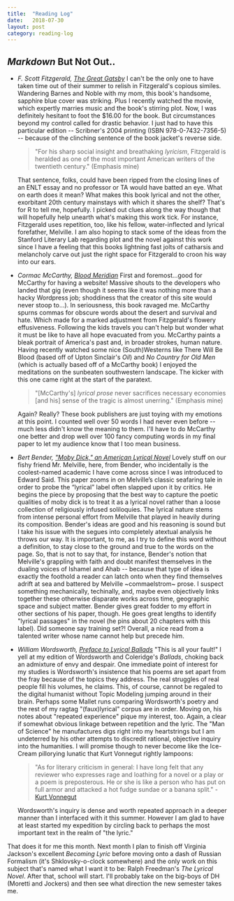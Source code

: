 ```yaml
---
title:  "Reading Log"
date:   2018-07-30
layout: post
category: reading-log
---
```


## *Markdown* But Not Out..

*	*F. Scott Fitzgerald, [The Great Gatsby](https://prezi.com/yqojsrkla2yj/the-great-gatsby/)*
	I can't be the only one to have taken time out of their summer to relish in Fitzgerald's copious similes. Wandering Barnes and Noble with my mom, this book's handsome, sapphire blue cover was striking. Plus I recently watched the movie, which expertly marries music and the book's stirring plot. Now, I was definitely hesitant to foot the $16.00 for the book. But circumstances beyond my control called for drastic behavior. I just had to have this particular edition -- Scribner's 2004 printing (ISBN 978-0-7432-7356-5) -- because of the clinching sentence of the book jacket's reverse side. 
	>"For his sharp social insight and breathaking *lyricism*, Fitzgerald is heralded as one of the most important American writers of the twentieth century." (Emphasis mine)
	
	That sentence, folks, could have been ripped from the closing lines of an ENLT essay and no professor or TA would have batted an eye. What on earth does it mean? What makes this book lyrical and not the other, exorbitant 20th century mainstays with which it shares the shelf? That's for R to tell me, hopefully. I picked out clues along the way though that will hopefully help unearth what's making this work tick. For instance, Fitzgerald uses repetition, too, like his fellow, water-inflected and lyrical forefather, Melville. I am also hoping to stack some of the ideas from the Stanford Literary Lab regarding plot and the novel against this work since I have a feeling that this books lightning fast jolts of catharsis and melancholy carve out just the right space for Fitzgerald to croon his way into our ears.
*	*Cormac McCarthy, [Blood Meridian](https://www.cormacmccarthy.com/works/blood-meridian/)*
	First and foremost...good for McCarthy for having a website! Massive shouts to the developers who landed that gig (even though it seems like it was nothing more than a hacky Wordpress job; shoddiness that the creator of this site would never stoop to...). In seriousness, this book ravaged me. McCarthy spurns commas for obscure words about the desert and survival and hate. Which made for a marked adjustment from Fitzgerald's flowery effusiveness. Following the kids travels you can't help but wonder what it must be like to have all hope evacuated from you. McCarthy paints a bleak portrait of America's past and, in broader strokes, human nature. Having recently watched some nice (South)Westerns like There Will Be Blood (based off of Upton Sinclair's *Oil*) and *No Country for Old Men* (which is actually based off of a McCarthy book) I enjoyed the meditations on the sunbeaten southwestern landscape. The kicker with this one came right at the start of the paratext.
	>"[McCarthy's] *lyrical prose* never sacrifices necessary economies [and his] sense of the tragic is almost unerring." (Emphasis mine)

	Again? Really? These book publishers are just toying with my emotions at this point. I counted well over 50 words I had never even before -- much less didn't know the meaning to them. I'll have to do McCarthy one better and drop well over 100 fancy computing words in my final paper to let my audience know that I too mean business.
*	*Bert Bender, ["Moby Dick," an American Lyrical Novel](www.jstor.org/stable/25745908)*
	Lovely stuff on our fishy friend Mr. Melville, here, from Bender, who incidentally is the coolest-named academic I have come across since I was introduced to Edward Said. This paper zooms in on Melville’s classic seafaring tale in order to probe the “lyrical” label often slapped upon it by critics. He begins the piece by proposing that the best way to capture the poetic qualities of moby dick is to treat it as a lyrical novel rather than a loose collection of religiously infused soliloquies. The lyrical nature stems from intense personal effort from Melville that played in heavily during its composition. Bender's ideas are good and his reasoning is sound but I take his issue with the segues into completely atextual analysis he throws our way. It is important, to me, as I try to define this word without a definition, to stay close to the ground and true to the words on the page. So, that is not to say that, for instance, Bender's notion that Melville's grappling with faith and doubt manifest themselves in the dualing voices of Ishamel and Ahab -- because that type of idea is exactly the foothold a reader can latch onto when they find themselves adrift at sea and battered by Melville ~commaelstrom~ prose. I suspect something mechanically, techinally, and, maybe even objectively links together these otherwise disparate works across time, geographic space and subject matter. Bender gives great fodder to my effort in other sections of his paper, though. He goes great lengths to identify "lyrical passages" in the novel (he pins about 20 chapters with this label). Did someone say training set?! Overall, a nice read from a talented writer whose name cannot help but precede him.
*	*William Wordsworth, [Preface to Lyrical Ballads](https://www.bartleby.com/39/36.html)*
	"This is all your fault!" I yell at my edition of Wordsworth and Coleridge's *Ballads*, choking back an admixture of envy and despair. One immediate point of interest for my studies is Wordsworth's insistence that his poems are set apart from the fray because of the topics they address. The real struggles of real people fill his volumes, he claims. This, of course, cannot be regaled to the digital humanist without Topic Modeling jumping around in their brain. Perhaps some Mallet runs comparing Wordsworth's poetry and the rest of my ragtag "(faux)lyrical" corpus are in order. Moving on, his notes about "repeated experience" pique my interest, too. Again, a clear if somewhat obvious linkage between repetition and the lyric. The "Man of Science" he manufactures digs right into my heartstrings but I am undeterred by his other attempts to discredit rational, objective inquiry into the humanities. I will promise though to never become like the Ice-Cream pillorying lunatic that Kurt Vonnegut rightly lampoons:
	>"As for literary criticism in general: I have long felt that any reviewer who expresses rage and loathing for a novel or a play or a poem is preposterous. He or she is like a person who has put on full armor and attacked a hot fudge sundae or a banana split." - [Kurt Vonnegut](https://www.goodreads.com/quotes/26979-as-for-literary-criticism-in-general-i-have-long-felt)

	Wordsworth's inquiry is dense and worth repeated approach in a deeper manner than I interfaced with it this summer. However I am glad to have at least started my expedition by circling back to perhaps the most important text in the realm of "the lyric." 

That does it for me this month. Next month I plan to finish off Virginia Jackson's excellent *Becoming Lyric* before moving onto a dash of Russian Formalism (it's Shklovsky-o-clock somewhere) and the only work on this subject that's named what I want it to be: Ralph Freedman's *The Lyrical Novel*. After that, school will start. I'll probably take on the big-boys of DH (Moretti and Jockers) and then see what direction the new semester takes me. 

